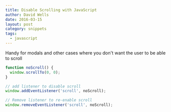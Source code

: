 ```yaml
---
title: Disable Scrolling with JavaScript
author: David Wells
date: 2016-03-15
layout: post
category: snippets
tags:
  - javascript
---
```


Handy for modals and other cases where you don't want the user to be able to scroll

```js
function noScroll() {
  window.scrollTo(0, 0);
}

// add listener to disable scroll
window.addEventListener('scroll', noScroll);

// Remove listener to re-enable scroll
window.removeEventListener('scroll', noScroll);

```
